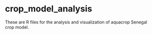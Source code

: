 # crop_model_analysis
These are R files for the analysis and visualization of aquacrop Senegal crop model.
